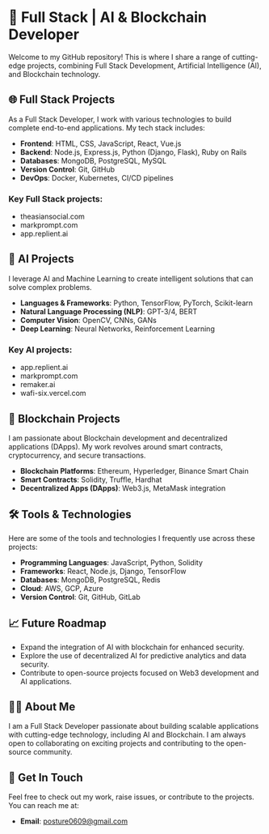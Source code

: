 
# 🚀 Full Stack | AI & Blockchain Developer

Welcome to my GitHub repository! This is where I share a range of cutting-edge projects, combining Full Stack Development, Artificial Intelligence (AI), and Blockchain technology.

## 🌐 Full Stack Projects

As a Full Stack Developer, I work with various technologies to build complete end-to-end applications. My tech stack includes:

- **Frontend**: HTML, CSS, JavaScript, React, Vue.js
- **Backend**: Node.js, Express.js, Python (Django, Flask), Ruby on Rails
- **Databases**: MongoDB, PostgreSQL, MySQL
- **Version Control**: Git, GitHub
- **DevOps**: Docker, Kubernetes, CI/CD pipelines

### Key Full Stack projects:
- theasiansocial.com
- markprompt.com
- app.replient.ai

## 🤖 AI Projects

I leverage AI and Machine Learning to create intelligent solutions that can solve complex problems.

- **Languages & Frameworks**: Python, TensorFlow, PyTorch, Scikit-learn
- **Natural Language Processing (NLP)**: GPT-3/4, BERT
- **Computer Vision**: OpenCV, CNNs, GANs
- **Deep Learning**: Neural Networks, Reinforcement Learning

### Key AI projects:
- app.replient.ai
- markprompt.com
- remaker.ai
- wafi-six.vercel.com
  
## 🔗 Blockchain Projects

I am passionate about Blockchain development and decentralized applications (DApps). My work revolves around smart contracts, cryptocurrency, and secure transactions.

- **Blockchain Platforms**: Ethereum, Hyperledger, Binance Smart Chain
- **Smart Contracts**: Solidity, Truffle, Hardhat
- **Decentralized Apps (DApps)**: Web3.js, MetaMask integration


## 🛠 Tools & Technologies

Here are some of the tools and technologies I frequently use across these projects:
- **Programming Languages**: JavaScript, Python, Solidity
- **Frameworks**: React, Node.js, Django, TensorFlow
- **Databases**: MongoDB, PostgreSQL, Redis
- **Cloud**: AWS, GCP, Azure
- **Version Control**: Git, GitHub, GitLab

## 📈 Future Roadmap

- Expand the integration of AI with blockchain for enhanced security.
- Explore the use of decentralized AI for predictive analytics and data security.
- Contribute to open-source projects focused on Web3 development and AI applications.

## 🧑‍💻 About Me

I am a Full Stack Developer passionate about building scalable applications with cutting-edge technology, including AI and Blockchain. I am always open to collaborating on exciting projects and contributing to the open-source community.

## 🤝 Get In Touch

Feel free to check out my work, raise issues, or contribute to the projects. You can reach me at:

- **Email**: posture0609@gmail.com
